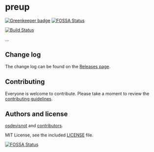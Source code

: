 # preup

[![Greenkeeper badge](https://badges.greenkeeper.io/osdevisnot/preup.svg)](https://greenkeeper.io/)
[![FOSSA Status](https://app.fossa.io/api/projects/git%2Bgithub.com%2Fosdevisnot%2Fpreup.svg?type=shield)](https://app.fossa.io/projects/git%2Bgithub.com%2Fosdevisnot%2Fpreup?ref=badge_shield)

[![Build Status](https://travis-ci.org/osdevisnot/preup.svg)](https://travis-ci.org/osdevisnot/preup)

...

## Change log

The change log can be found on the [Releases page](https://github.com/osdevisnot/preup/releases).

## Contributing

Everyone is welcome to contribute. Please take a moment to review the [contributing guidelines](Contributing.md).

## Authors and license

[osdevisnot](https://github.com/osdevisnot) and [contributors](https://github.com/osdevisnot/preup/graphs/contributors).

MIT License, see the included [LICENSE](LICENSE) file.


[![FOSSA Status](https://app.fossa.io/api/projects/git%2Bgithub.com%2Fosdevisnot%2Fpreup.svg?type=large)](https://app.fossa.io/projects/git%2Bgithub.com%2Fosdevisnot%2Fpreup?ref=badge_large)